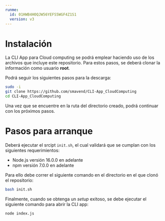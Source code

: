 ```yaml
---
runme:
  id: 01HWB4H0QJW56YEFS5WGF4Z1S1
  version: v3
---
```


# Instalación

La CLI App para Cloud computing se podrá emplear haciendo uso de los archivos que incluye este repositorio. Para estos pasos, se deberá clonar la información como usuario **root**.

Podrá seguir los siguientes pasos para la descarga:

```bash {"id":"01HWB4H0QJW56YEFS5WA2VDN5V"}
sudo -i
git clone https://github.com/smavend/CLI-App_CloudComputing
cd CLI-App_CloudComputing
```

Una vez que se encuentre en la ruta del directorio creado, podrá continuar con los próximos pasos.

# Pasos para arranque

Deberá ejecutar el srcipt `init.sh`, el cual validará que se cumplan con los siguientes requerimientos:

- Node.js versión 16.0.0 en adelante
- npm versión 7.0.0 en adelante

Para ello debe correr el siguiente comando en el directorio en el que clonó el repositorio:

```bash {"id":"01HWB4H0QJW56YEFS5WD3HDZ16"}
bash init.sh
```

Finalmente, cuando se obtenga un _setup_ exitoso, se debe ejecutar el siguiente comando para abrir la CLI app:

```bash {"id":"01HWB4H0QJW56YEFS5WE4GSP7X"}
node index.js
```
